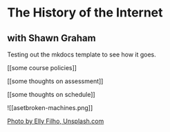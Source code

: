 # The History of the Internet
## with Shawn Graham

Testing out the mkdocs template to see how it goes.

[[some course policies]]

[[some thoughts on assessment]]

[[some thoughts on schedule]]

![[asetbroken-machines.png]]

[Photo by Elly Filho, Unsplash.com](https://unsplash.com/photos/uKB4O22KMMk)